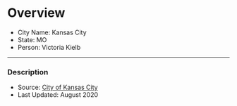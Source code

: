 # Overview

- City Name: Kansas City
- State: MO
- Person: Victoria Kielb

---

### Description

+ Source: [City of Kansas City](https://data.kcmo.org/Neighborhoods/Kansas-City-Neighborhood-Boundaries/q45j-ejyk)
+ Last Updated: August 2020
